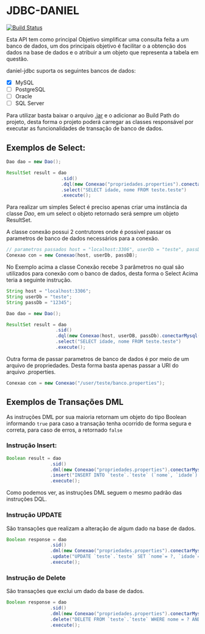 # JDBC-DANIEL
[![Build Status](https://travis-ci.org/Silva01/daniel-jdbc.svg?branch=master)](https://travis-ci.org/Silva01/daniel-jdbc)

Esta API tem como principal Objetivo simplificar uma consulta feita a um banco de dados, um dos principais objetivo é facilitar o a obtenção dos dados na base de dados e o atribuir a um objeto que representa a tabela em questão.

daniel-jdbc suporta os seguintes bancos de dados:
 - [x] MySQL
 - [ ] PostgreSQL
 - [ ] Oracle
 - [ ] SQL Server

Para utilizar basta baixar o arquivo [.jar](https://github.com/Silva01/daniel-jdbc/releases/tag/v1.0.5) e o adicionar ao Build Path do projeto, desta forma o projeto poderá carregar as classes responsável por executar as funcionalidades de transação de banco de dados.

## Exemplos de Select: 

```java
Dao dao = new Dao();

ResultSet result = dao
					.sid()
					.dql(new Conexao("propriedades.properties").conectarMysql())
					.select("SELECT idade, nome FROM teste.teste")
					.execute();
```

Para realizar um simples Select é preciso apenas criar uma instância da classe *Dao*, em um select o objeto retornado será sempre um objeto ResultSet.

A classe conexão possui 2 contrutores onde é possivel passar os parametros de banco de dados necessários para a conexão.

```java
// parametros passados host = "localhost:3306", userDb = "teste", passDB = "12345"
Conexao con = new Conexao(host, userDb, passDB);
```

No Exemplo acima a classe Conexão recebe 3 parâmetros no qual são utilizados para conexão com o banco de dados, desta forma o Select Acima teria a seguinte instrução.

```java
String host = "localhost:3306";
String userDb = "teste";
String passDb = "12345";

Dao dao = new Dao();

ResultSet result = dao
				  .sid()
				  .dql(new Conexao(host, userDB, passDb).conectarMysql())
				  .select("SELECT idade, nome FROM teste.teste")
				  .execute();
``` 

Outra forma de passar parametros de banco de dados é por meio de um arquivo de propriedades. Desta forma basta apenas passar a URI do arquivo .properties.

```java
Conexao con = new Conexao("/user/teste/banco.properties");
```

## Exemplos de Transações DML

As instruções DML por sua maioria retornam um objeto do tipo Boolean informando `true` para caso a transação tenha ocorrido de forma segura e correta, para caso de erros, a retornado `false` 

### Instrução Insert:

```java
Boolean result = dao
				.sid()
				.dml(new Conexao("propriedades.properties").conectarMysql())
 				.insert("INSERT INTO `teste`.`teste` (`nome`, `idade`) VALUES (?, ?);", "Teste", 10)
 				.execute();
```

Como podemos ver, as instruções DML seguem o mesmo padrão das instruções DQL.

### Instrução UPDATE
São transações que realizam a alteração de algum dado na base de dados.

```java
Boolean response = dao
				.sid()
				.dml(new Conexao("propriedades.properties").conectarMysql())
				.update("UPDATE `teste`.`teste` SET `nome`= ?, `idade`= ? WHERE `id`= ? ","Teste2", 22, id)
				.execute();
```

### Instrução de Delete
São transações que exclui um dado da base de dados.

```java
Boolean response = dao
				.sid()
				.dml(new Conexao("propriedades.properties").conectarMysql())
				.delete("DELETE FROM `teste`.`teste` WHERE nome = ? AND idade = ?", "Teste2", 22)
				.execute();
```
